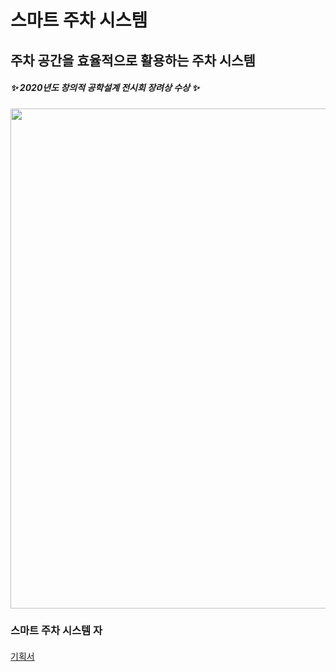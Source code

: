 # 스마트 주차 시스템
## 주차 공간을 효율적으로 활용하는 주차 시스템

##### :sparkles: 2020년도 창의적 공학설계 전시회 장려상 수상 :sparkles:

##### 
<img src="https://github.com/tioon/DutyForNurse/blob/master/files/graphic%20image.png" width="800">

<br/>

### 스마트 주차 시스템 자
#### 
[기획서](https://github.com/tioon/DutyForNurse/blob/master/files/%EB%93%80%ED%8B%B0%20%ED%97%AC%ED%8D%BC%20%EA%B8%B0%ED%9A%8D%EC%84%9C.pdf)
